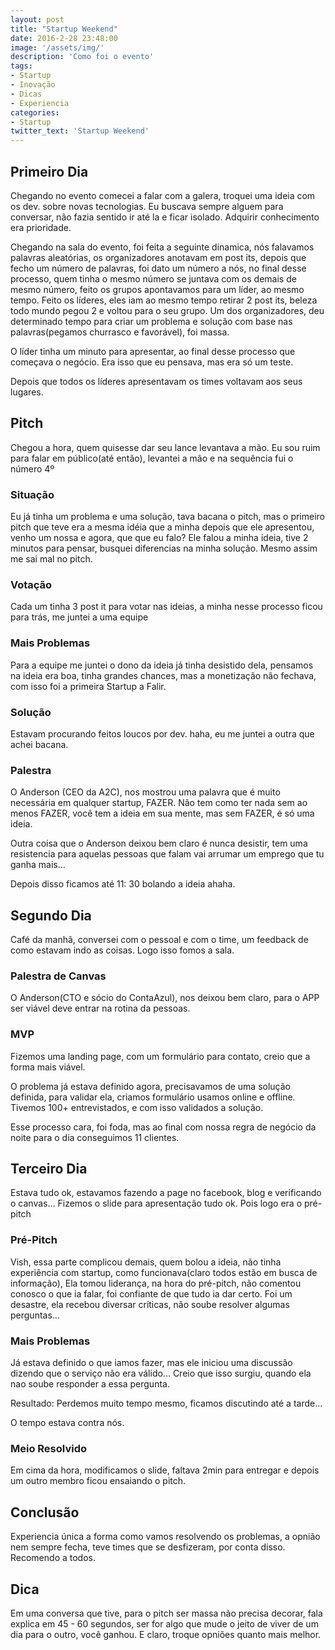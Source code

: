 ```yaml
---
layout: post
title: "Startup Weekend"
date: 2016-2-28 23:48:00
image: '/assets/img/'
description: 'Como foi o evento'
tags:
- Startup
- Inovação
- Dicas
- Experiencia
categories:
- Startup
twitter_text: 'Startup Weekend'
---
```


## Primeiro Dia

Chegando no evento comecei a falar com a galera, troquei uma ideia com os dev. sobre novas tecnologias. Eu buscava sempre alguem para
conversar, não fazia sentido ir até la e ficar isolado. Adquirir conhecimento era prioridade.

Chegando na sala do evento, foi feita a seguinte dinamica, nós falavamos palavras aleatórias, os organizadores anotavam
em post its, depois que fecho um número de palavras, foi dato um número a nós, no final desse processo, quem tinha o mesmo
número se juntava com os demais de mesmo número, feito os grupos apontavamos para um líder, ao mesmo tempo.
Feito os líderes, eles iam ao mesmo tempo retirar 2 post its, beleza todo mundo pegou 2 e voltou para o seu grupo.
Um dos organizadores, deu determinado tempo para criar um problema e solução com base nas palavras(pegamos churrasco e favorável), foi massa.

O líder tinha um minuto para apresentar, ao final desse processo que começava o negócio.
Era isso que eu pensava, mas era só um teste.

Depois que todos os líderes apresentavam os times voltavam aos seus lugares.

## Pitch

Chegou a hora, quem quisesse dar seu lance levantava a mão. Eu sou ruim para falar em público(até então), levantei a mão
e na sequência fui o número 4º

### Situação

Eu já tinha um problema e uma solução, tava bacana o pitch, mas o primeiro pitch que teve era a mesma idéia que a minha
depois que ele apresentou, venho um nossa e agora, que que eu falo? Ele falou a minha ideia, tive 2 minutos para pensar,
busquei diferencias na minha solução. 
Mesmo assim me sai mal no pitch.

### Votação
  Cada um tinha 3 post it para votar nas ideias, a minha nesse processo ficou para trás, me juntei a uma equipe
  
### Mais Problemas
  Para a equipe me juntei o dono da ideia já tinha desistido dela, pensamos na ideia era boa, tinha grandes chances,
  mas a monetização não fechava, com isso foi a primeira Startup a Falir.

### Solução
  Estavam procurando feitos loucos por dev. haha, eu me juntei a outra que achei bacana.

### Palestra
  O Anderson (CEO da A2C), nos mostrou uma palavra que é muito necessária em qualquer startup, FAZER.
  Não tem como ter nada sem ao menos FAZER, você tem a ideia em sua mente, mas sem FAZER, é só uma ideia.
  
  Outra coisa que o Anderson deixou bem claro é nunca desistir, tem uma resistencia para aquelas pessoas que falam
  vai arrumar um emprego que tu ganha mais...
  
Depois disso ficamos até 11: 30 bolando a ideia ahaha.

## Segundo Dia
  Café da manhã, conversei com o pessoal e com o time, um feedback de como estavam indo as coisas. Logo isso fomos a sala.
  
### Palestra de Canvas
  O Anderson(CTO e sócio do ContaAzul), nos deixou bem claro, para o APP ser viável deve entrar na rotina da pessoas.

### MVP
  Fizemos uma landing page, com um formulário para contato, creio que a forma mais viável.

  O problema já estava definido agora, precisavamos de uma solução definida, para validar ela, criamos formulário usamos online
  e offline. Tivemos 100+ entrevistados, e com isso validados a solução.
  
  Esse processo cara, foi foda, mas ao final com nossa regra de negócio da noite para o dia conseguimos 11 clientes.

## Terceiro Dia
  Estava tudo ok, estavamos fazendo a page no facebook, blog e verificando o canvas...
  Fizemos o slide para apresentação tudo ok.
  Pois logo era o pré-pitch
  
### Pré-Pitch
  Vish, essa parte complicou demais, quem bolou a ideia, não tinha experiência com startup, como funcionava(claro todos estão em busca de informação),
  Ela tomou liderança, na hora do pré-pitch, não comentou conosco o que ia falar, foi confiante de que tudo ia dar certo.
  Foi um desastre, ela recebou diversar críticas, não soube resolver algumas perguntas...

### Mais Problemas
  Já estava definido o que iamos fazer, mas ele iniciou uma discussão dizendo que o serviço não era válido...
  Creio que isso surgiu, quando ela nao soube responder a essa pergunta.
  
  Resultado: Perdemos muito tempo mesmo, ficamos discutindo até a tarde...
  
  O tempo estava contra nós. 

### Meio Resolvido
  Em cima da hora, modificamos o slide, faltava 2min para entregar e depois um outro membro ficou ensaiando o pitch.
  
## Conclusão
 Experiencia única a forma como vamos resolvendo os problemas, a opnião nem sempre fecha, teve times que se desfizeram, por conta     disso.
 Recomendo a todos.
 
## Dica
Em uma conversa que tive, para o pitch ser massa não precisa decorar, fala explica em 45 - 60 segundos, ser for algo que mude o jeito 
de viver de um dia para o outro, você ganhou.
E claro, troque opniões quanto mais melhor.
